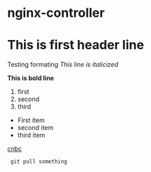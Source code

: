 # nginx-controller
# This is first header line
Testing formating
*This line is italicized*

**This is bold line**

1. first
1. second
1. third

- First item
- second item
- third item

[cnbc](https://www.cnbc.com)

` git pull something`
